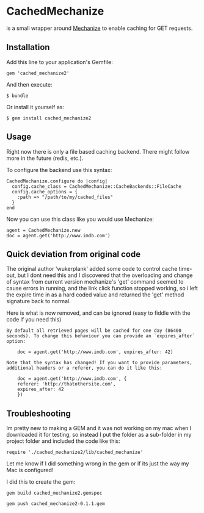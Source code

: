 # CachedMechanize

is a small wrapper around [Mechanize](https://github.com/sparklemotion/mechanize) to enable caching for GET requests.

## Installation

Add this line to your application's Gemfile:

    gem 'cached_mechanize2'

And then execute:

    $ bundle

Or install it yourself as:

    $ gem install cached_mechanize2

## Usage

Right now there is only a file based caching backend. There might follow more in the future (redis, etc.).

To configure the backend use this syntax:

    CachedMechanize.configure do |config|
      config.cache_class = CachedMechanize::CacheBackends::FileCache
      config.cache_options = {
        :path => "/path/to/my/cached_files"
      }
    end

Now you can use this class like you would use Mechanize:

    agent = CachedMechanize.new
    doc = agent.get('http://www.imdb.com')

## Quick deviation from original code

The original author 'wukerplank' added some code to control cache time-out, but I dont need this and I discovered that the overloading and change of syntax from current version mechanize's 'get'  command seemed to cause errors in running, and the link click function stopped working, so i left the expire time in as a hard coded value and returned the 'get' method signature back to normal.

Here is what is now removed, and can be ignored (easy to fiddle with the code if you need this)

    By default all retrieved pages will be cached for one day (86400 seconds). To change this behaviour you can provide an `expires_after` option:

        doc = agent.get('http://www.imdb.com', expires_after: 42)

    Note that the syntax has changed! If you want to provide parameters, additional headers or a referer, you can do it like this:

        doc = agent.get('http://www.imdb.com', {
        referer: 'http://thatothersite.com',
        expires_after: 42
        })


## Troubleshooting

Im pretty new to making a GEM and it was not working on my mac when I downloaded it for testing, so instead I put the folder as a sub-folder in my project folder and included the code like this:
    
    require './cached_mechanize2/lib/cached_mechanize'
    
Let me know if I did something wrong in the gem or if its just the way my Mac is configured!

I did this to create the gem:

    gem build cached_mechanize2.gemspec 
    
    gem push cached_mechanize2-0.1.1.gem
    
